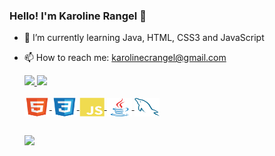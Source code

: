 ### Hello! I'm Karoline Rangel 👋

- 🌱 I’m currently learning Java, HTML, CSS3 and JavaScript
- 📫 How to reach me: karolinecrangel@gmail.com

  <div>
  <a href="https://github.com/KarolineCrangel">
      <img height="180em" src="https://github-readme-stats.vercel.app/api?username=KarolineCRangel&show_icons=true&theme=dracula&include_all_commits=true&count_private=true"/>
      <img height="180em" src="https://github-readme-stats.vercel.app/api/top-langs/?username=KarolineCRangel&layout=compact&langs_count=7&theme=dracula"/>
  </div>

  <div style="display: inline_block"><br>
      <img align="center" alt="HTML" height="30" width="40" src="https://raw.githubusercontent.com/devicons/devicon/master/icons/html5/html5-original.svg">
      <img align="center" alt="CSS" height="30" width="40" src="https://raw.githubusercontent.com/devicons/devicon/master/icons/css3/css3-original.svg">
      <img align="center" alt="Js" height="30" width="40" src="https://raw.githubusercontent.com/devicons/devicon/master/icons/javascript/javascript-plain.svg">
      <img align="center" alt="Java" height="30" width="40" src="https://raw.githubusercontent.com/devicons/devicon/master/icons/java/java-original.svg">
      <img align="center" alt="MySql" height="30" width="40" src="https://raw.githubusercontent.com/devicons/devicon/master/icons/mysql/mysql-original.svg">
      
  </div>
  
  ##
  
  <div> 
      <a href="https://www.linkedin.com/in/karoline-rangel-052233157/" target="_blank"><img src="https://img.shields.io/badge/-LinkedIn-%230077B5?style=for-the-            badge&logo=linkedin&logoColor=white" target="_blank"></a>
  </div>

